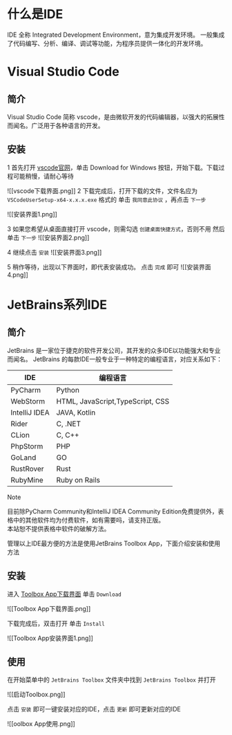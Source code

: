 # 什么是IDE

IDE 全称 Integrated Development Environment，意为集成开发环境。
一般集成了代码编写、分析、编译、调试等功能，为程序员提供一体化的开发环境。
# Visual Studio Code

## 简介

Visual Studio Code 简称 vscode，是由微软开发的代码编辑器，以强大的拓展性而闻名。广泛用于各种语言的开发。

## 安装

1 首先打开 [vscode官网](https://code.visualstudio.com/)，单击 Download for Windows 按钮，开始下载。下载过程可能稍慢，请耐心等待

![[vscode下载界面.png]]
2 下载完成后，打开下载的文件，文件名应为 `VSCodeUserSetup-x64-x.x.x.exe` 格式的
单击 `我同意此协议` ，再点击 `下一步`

![[安装界面1.png]]

3 如果您希望从桌面直接打开 vscode，则需勾选 `创建桌面快捷方式`，否则不用
然后单击 `下一步`
![[安装界面2.png]]

4 继续点击 `安装`
![[安装界面3.png]]

5 稍作等待，出现以下界面时，即代表安装成功。
点击 `完成` 即可
![[安装界面4.png]]

# JetBrains系列IDE

## 简介

JetBrains 是一家位于捷克的软件开发公司，其开发的众多IDE以功能强大和专业而闻名。
JetBrains 的每款IDE一般专业于一种特定的编程语言，对应关系如下：

| IDE           | 编程语言                             |
| ------------- | -------------------------------- |
| PyCharm       | Python                           |
| WebStorm      | HTML, JavaScript,TypeScript, CSS |
| IntelliJ IDEA | JAVA, Kotlin                     |
| Rider         | C, .NET                          |
| CLion         | C, C++                           |
| PhpStorm      | PHP                              |
| GoLand        | GO                               |
| RustRover     | Rust                             |
| RubyMine      | Ruby on Rails                    |

> [!NOTE]
> 目前除PyCharm Community和IntelliJ IDEA Community Edition免费提供外，表格中的其他软件均为付费软件，如有需要吗，请支持正版。<br>
> 本站恕不提供表格中软件的破解方法。<br>

管理以上IDE最方便的方法是使用JetBrains Toolbox App，下面介绍安装和使用方法

## 安装

进入 [Toolbox App下载界面](https://www.jetbrains.com/toolbox-app/)
单击 `Download`

![[Toolbox App下载界面.png]]

下载完成后，双击打开
单击 `Install`

![[Toolbox App安装界面1.png]]

## 使用

在开始菜单中的 `JetBrains Toolbox` 文件夹中找到 `JetBrains Toolbox` 并打开

![[启动Toolbox.png]]

点击 `安装` 即可一键安装对应的IDE，点击 `更新` 即可更新对应的IDE

![[oolbox App使用.png]]